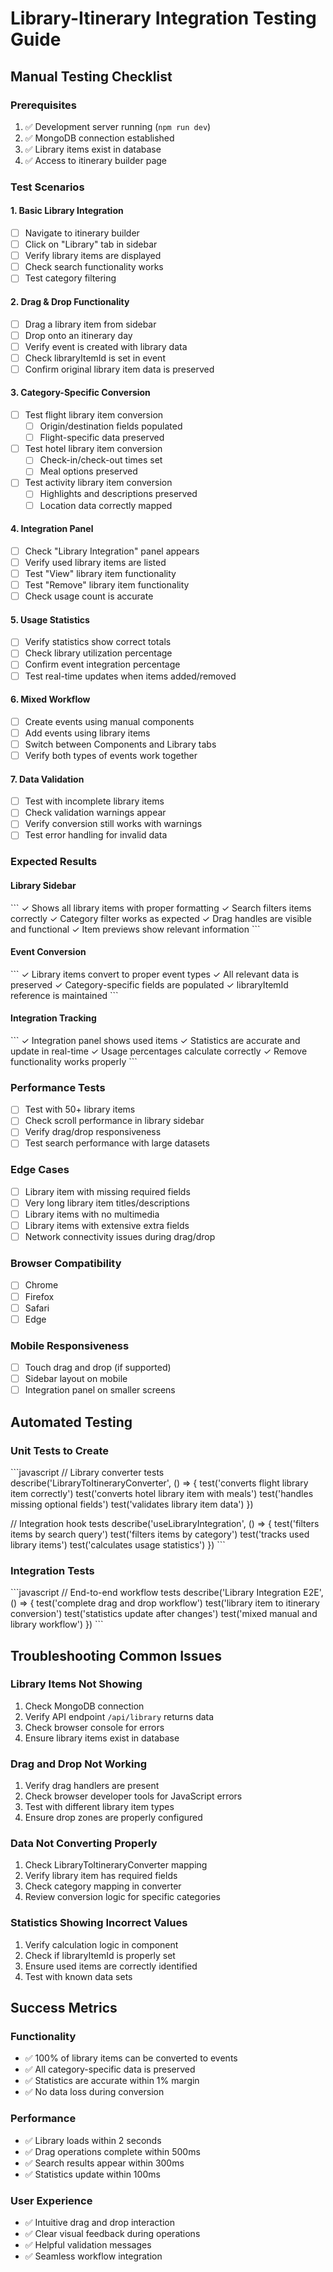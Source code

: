 # Library-Itinerary Integration Testing Guide

## Manual Testing Checklist

### Prerequisites
1. ✅ Development server running (`npm run dev`)
2. ✅ MongoDB connection established
3. ✅ Library items exist in database
4. ✅ Access to itinerary builder page

### Test Scenarios

#### 1. Basic Library Integration
- [ ] Navigate to itinerary builder
- [ ] Click on "Library" tab in sidebar
- [ ] Verify library items are displayed
- [ ] Check search functionality works
- [ ] Test category filtering

#### 2. Drag & Drop Functionality
- [ ] Drag a library item from sidebar
- [ ] Drop onto an itinerary day
- [ ] Verify event is created with library data
- [ ] Check libraryItemId is set in event
- [ ] Confirm original library item data is preserved

#### 3. Category-Specific Conversion
- [ ] Test flight library item conversion
  - [ ] Origin/destination fields populated
  - [ ] Flight-specific data preserved
- [ ] Test hotel library item conversion
  - [ ] Check-in/check-out times set
  - [ ] Meal options preserved
- [ ] Test activity library item conversion
  - [ ] Highlights and descriptions preserved
  - [ ] Location data correctly mapped

#### 4. Integration Panel
- [ ] Check "Library Integration" panel appears
- [ ] Verify used library items are listed
- [ ] Test "View" library item functionality
- [ ] Test "Remove" library item functionality
- [ ] Check usage count is accurate

#### 5. Usage Statistics
- [ ] Verify statistics show correct totals
- [ ] Check library utilization percentage
- [ ] Confirm event integration percentage
- [ ] Test real-time updates when items added/removed

#### 6. Mixed Workflow
- [ ] Create events using manual components
- [ ] Add events using library items
- [ ] Switch between Components and Library tabs
- [ ] Verify both types of events work together

#### 7. Data Validation
- [ ] Test with incomplete library items
- [ ] Check validation warnings appear
- [ ] Verify conversion still works with warnings
- [ ] Test error handling for invalid data

### Expected Results

#### Library Sidebar
\`\`\`
✓ Shows all library items with proper formatting
✓ Search filters items correctly
✓ Category filter works as expected
✓ Drag handles are visible and functional
✓ Item previews show relevant information
\`\`\`

#### Event Conversion
\`\`\`
✓ Library items convert to proper event types
✓ All relevant data is preserved
✓ Category-specific fields are populated
✓ libraryItemId reference is maintained
\`\`\`

#### Integration Tracking
\`\`\`
✓ Integration panel shows used items
✓ Statistics are accurate and update in real-time
✓ Usage percentages calculate correctly
✓ Remove functionality works properly
\`\`\`

### Performance Tests
- [ ] Test with 50+ library items
- [ ] Check scroll performance in library sidebar
- [ ] Verify drag/drop responsiveness
- [ ] Test search performance with large datasets

### Edge Cases
- [ ] Library item with missing required fields
- [ ] Very long library item titles/descriptions
- [ ] Library items with no multimedia
- [ ] Library items with extensive extra fields
- [ ] Network connectivity issues during drag/drop

### Browser Compatibility
- [ ] Chrome
- [ ] Firefox
- [ ] Safari
- [ ] Edge

### Mobile Responsiveness
- [ ] Touch drag and drop (if supported)
- [ ] Sidebar layout on mobile
- [ ] Integration panel on smaller screens

## Automated Testing

### Unit Tests to Create
\`\`\`javascript
// Library converter tests
describe('LibraryToItineraryConverter', () => {
  test('converts flight library item correctly')
  test('converts hotel library item with meals')
  test('handles missing optional fields')
  test('validates library item data')
})

// Integration hook tests
describe('useLibraryIntegration', () => {
  test('filters items by search query')
  test('filters items by category')
  test('tracks used library items')
  test('calculates usage statistics')
})
\`\`\`

### Integration Tests
\`\`\`javascript
// End-to-end workflow tests
describe('Library Integration E2E', () => {
  test('complete drag and drop workflow')
  test('library item to itinerary conversion')
  test('statistics update after changes')
  test('mixed manual and library workflow')
})
\`\`\`

## Troubleshooting Common Issues

### Library Items Not Showing
1. Check MongoDB connection
2. Verify API endpoint `/api/library` returns data
3. Check browser console for errors
4. Ensure library items exist in database

### Drag and Drop Not Working
1. Verify drag handlers are present
2. Check browser developer tools for JavaScript errors
3. Test with different library item types
4. Ensure drop zones are properly configured

### Data Not Converting Properly
1. Check LibraryToItineraryConverter mapping
2. Verify library item has required fields
3. Check category mapping in converter
4. Review conversion logic for specific categories

### Statistics Showing Incorrect Values
1. Verify calculation logic in component
2. Check if libraryItemId is properly set
3. Ensure used items are correctly identified
4. Test with known data sets

## Success Metrics

### Functionality
- ✅ 100% of library items can be converted to events
- ✅ All category-specific data is preserved
- ✅ Statistics are accurate within 1% margin
- ✅ No data loss during conversion

### Performance
- ✅ Library loads within 2 seconds
- ✅ Drag operations complete within 500ms
- ✅ Search results appear within 300ms
- ✅ Statistics update within 100ms

### User Experience
- ✅ Intuitive drag and drop interaction
- ✅ Clear visual feedback during operations
- ✅ Helpful validation messages
- ✅ Seamless workflow integration
